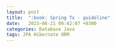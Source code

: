 ```yaml
---
layout: post
title:  ":book: Spring Tx - guideline"
date:   2023-06-21 00:42:07 +0300
categories: Database Java
tags: JPA Hibernate ORM
---
```

